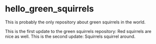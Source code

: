 # hello_green_squirrels
This is probably the only repository about green squirrels in the world.

This is the first update to the green squirrels repository: Red squirrels are nice as well.
This is the second update: Squirrels squirrel around.
